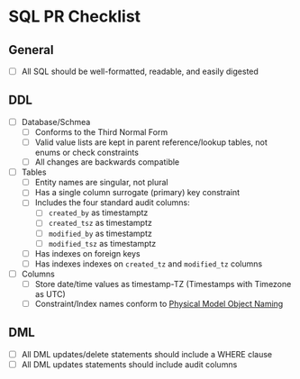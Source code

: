 # SQL PR Checklist

## General
- [ ] All SQL should be well-formatted, readable, and easily digested

## DDL
- [ ] Database/Schmea
  - [ ] Conforms to the Third Normal Form
  - [ ] Valid value lists are kept in parent reference/lookup tables, not enums or check constraints
  - [ ] All changes are backwards compatible
- [ ] Tables
  - [ ] Entity names are singular, not plural
  - [ ] Has a single column surrogate (primary) key constraint
  - [ ] Includes the four standard audit columns:
    - [ ] `created_by` as timestamptz
    - [ ] `created_tsz` as timestamptz
    - [ ] `modified_by` as timestamptz
    - [ ] `modified_tsz` as timestamptz
  - [ ] Has indexes on foreign keys
  - [ ] Has indexes indexes on `created_tz` and `modified_tz` columns
- [ ] Columns
  - [ ] Store date/time values as timestamp-TZ (Timestamps with Timezone as UTC)
  - [ ] Constraint/Index names conform to [Physical Model Object Naming](https://confluence.octanner.com/confluence/display/DATA/Physical+Model+Object+Naming#PhysicalModelObjectNaming-Column)

## DML
- [ ] All DML updates/delete statements should include a WHERE clause
- [ ] All DML updates statements should include audit columns
